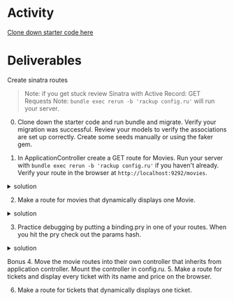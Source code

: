 # Activity
[Clone down starter code here](https://github.com/learn-co-students/Phase-3-movie_app_101121) 

# Deliverables
Create sinatra routes 

>Note: if you get stuck review Sinatra with Active Record: GET Requests
>Note: `bundle exec rerun -b 'rackup config.ru'` will run your server.

0. Clone down the starter code and run bundle and migrate. Verify your migration was successful. Review your models to verify the associations are set up correctly. Create some seeds manually or using the faker gem.  


1. In ApplicationController create a GET route for Movies. Run your server with `bundle exec rerun -b 'rackup config.ru'` if you haven't already. Verify your route in the browser at `http://localhost:9292/movies`.
 <details>
      <summary>
        solution 
      </summary>
      <hr/>
        <img src="assets/image_1.png"
        alt="/movies"
        style="margin-right: 10px;" />
      <hr/>
 </details>

  

2. Make a route for movies that dynamically displays one Movie.
<details>
      <summary>
        solution 
      </summary>
      <hr/>
        <img src="assets/image_3.png"
        alt="/movies"
        style="margin-right: 10px;" />
      <hr/>
 </details>

3. Practice debugging by putting a binding.pry in one of your routes. When you hit the pry check  out the params hash. 

<details>
      <summary>
        solution 
      </summary>
      <hr/>
        <img src="assets/image_4.png"
        alt="/movies"
        style="margin-right: 10px;" />
         <img src="assets/image_5.png"
        alt="/movies"
        style="margin-right: 10px;" />
      <hr/>
 </details>

Bonus 
  4. Move the movie routes into their own controller that inherits from application controller. Mount the controller in config.ru.
  5. Make a route for tickets and display every ticket with its name and price on the browser. 

  6. Make a route for tickets that dynamically displays one ticket.
